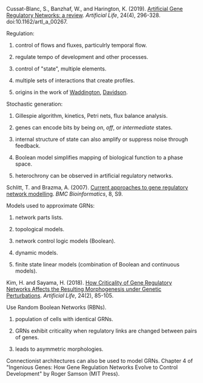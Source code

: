 Cussat-Blanc, S., Banzhaf, W., and Harington, K. (2019). [Artificial Gene Regulatory Networks: a review](https://www.researchgate.net/publication/330646881_Artificial_Gene_Regulatory_Networks-A_Review). _Artificial Life_, 24(4), 296-328. doi:10.1162/artl_a_00267.

Regulation:  

1) control of flows and fluxes, particulrly temporal flow.

2) regulate tempo of development and other processes.

3) control of "state", multiple elements.

4) multiple sets of interactions that create profiles.

5) origins in the work of [Waddington](https://en.wikipedia.org/wiki/C._H._Waddington), [Davidson](https://en.wikipedia.org/wiki/Eric_H._Davidson).

Stochastic generation:  

1) Gillespie algorithm, kinetics, Petri nets, flux balance analysis.

2) genes can encode bits by being _on_, _off_, or _intermediate_ states.

3) internal structure of state can also amplify or suppress noise through feedback.

4) Boolean model simplifies mapping of biological function to a phase space.

5) heterochrony can be observed in artificial regulatory networks.

Schlitt, T. and Brazma, A. (2007). [Current approaches to gene regulatory network modelling](https://bmcbioinformatics.biomedcentral.com/articles/10.1186/1471-2105-8-S6-S9). _BMC Bioinformatics_, 8, S9.

Models used to approximate GRNs:

1) network parts lists.

2) topological models.

3) network control logic models (Boolean).

4) dynamic models.

5) finite state linear models (combination of Boolean and continuous models).

Kim, H. and Sayama, H. (2018). [How Criticality of Gene Regulatory Networks Affects the Resulting Morphogenesis under Genetic Perturbations](https://arxiv.org/ftp/arxiv/papers/1801/1801.04919.pdf). _Artificial Life_, 24(2), 85-105.

Use Random Boolean Networks (RBNs).

1) population of cells with identical GRNs.

2) GRNs exhibit criticality when regulatory links are changed between pairs of genes.

3) leads to asymmetric morphologies.

Connectionist architectures can also be used to model GRNs. Chapter 4 of "Ingenious Genes: How Gene Regulation Networks Evolve to Control Development" by Roger Samson (MIT Press).
